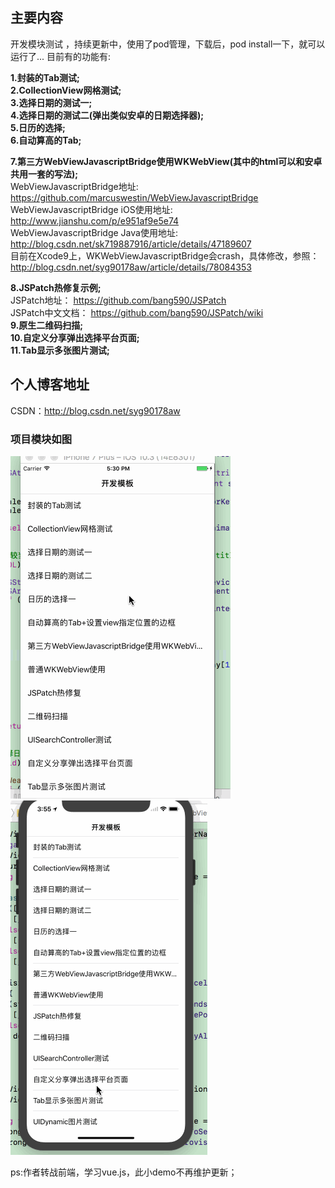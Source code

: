 ## 主要内容
开发模块测试 ，持续更新中，使用了pod管理，下载后，pod install一下，就可以运行了...
目前有的功能有:

**1.封装的Tab测试;**<br/>
**2.CollectionView网格测试;**<br/>
**3.选择日期的测试一;**<br/>
**4.选择日期的测试二(弹出类似安卓的日期选择器);**<br/>
**5.日历的选择;**<br/>
**6.自动算高的Tab;**<br/>

**7.第三方WebViewJavascriptBridge使用WKWebView(其中的html可以和安卓共用一套的写法);**<br/>
   WebViewJavascriptBridge地址: https://github.com/marcuswestin/WebViewJavascriptBridge <br/>
   WebViewJavascriptBridge iOS使用地址: http://www.jianshu.com/p/e951af9e5e74 <br/>
   WebViewJavascriptBridge Java使用地址: http://blog.csdn.net/sk719887916/article/details/47189607 <br/>
   目前在Xcode9上，WKWebViewJavascriptBridge会crash，具体修改，参照：http://blog.csdn.net/syg90178aw/article/details/78084353

**8.JSPatch热修复示例;**<br/>
JSPatch地址： https://github.com/bang590/JSPatch <br/>
JSPatch中文文档： https://github.com/bang590/JSPatch/wiki <br/>
**9.原生二维码扫描;**<br/>
**10.自定义分享弹出选择平台页面;**<br/>
**11.Tab显示多张图片测试;**<br/>

## 个人博客地址
CSDN：http://blog.csdn.net/syg90178aw

### 项目模块如图

![image](https://github.com/XGPASS/XGDevelopDemo/blob/master/images/develop.gif)
![image](https://github.com/XGPASS/XGDevelopDemo/blob/master/images/develop2.gif)

ps:作者转战前端，学习vue.js，此小demo不再维护更新；
